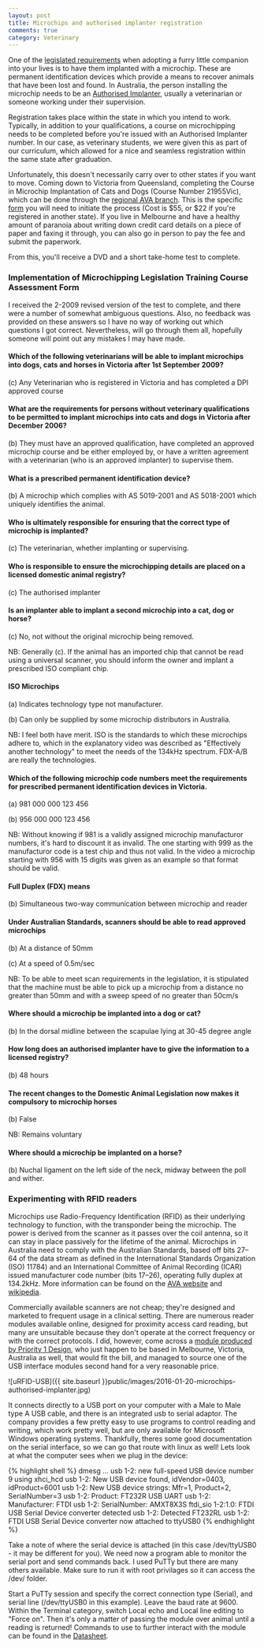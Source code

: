 ```yaml
---
layout: post
title: Microchips and authorised implanter registration
comments: true
category: Veterinary
---
```


One of the <a href="http://agriculture.vic.gov.au/pets/registration-legislation-and-permits/Microchipping-of-Dogs,-Cats-and-Horses">legislated requirements</a> when adopting a furry little companion into your lives is to have them implanted with a microchip. These are permanent identification devices which provide a means to recover animals that have been lost and found. In Australia, the person installing the microchip needs to be an <a href="http://agriculture.vic.gov.au/pets/registration-legislation-and-permits/Microchipping-of-Dogs,-Cats-and-Horses/microchipping-information-for-authorised-implanters">Authorised Implanter</a>, usually a veterinarian or someone working under their supervision. 

<!--break-->

Registration takes place within the state in which you intend to work. Typically, in addition to your qualifications, a course on microchipping needs to be completed before you're issued with an Authorised Implanter number. In our case, as veterinary students, we were given this as part of our curriculum, which allowed for a nice and seamless registration within the same state after graduation.

Unfortunately, this doesn't necessarily carry over to other states if you want to move. Coming down to Victoria from Queensland, completing the Course in Microchip Implantation of Cats and Dogs (Course Number 21955Vic), which can be done through the <a href="http://www.ava.com.au/about-us/my-ava-group/divisions-and-branches/victoria-0">regional AVA branch</a>. This is the specific <a href="http://www.ava.com.au/sites/default/files/Microchip%20Accreditation%20Registration%20Form.pdf">form</a> you will need to initiate the process (Cost is $55, or $22 if you're registered in another state). If you live in Melbourne and have a healthy amount of paranoia about writing down credit card details on a piece of paper and faxing it through, you can also go in person to pay the fee and submit the paperwork. 

From this, you'll receive a DVD and a short take-home test to complete.

### Implementation of Microchipping Legislation Training Course Assessment Form

I received the 2-2009 revised version of the test to complete, and there were a number of somewhat ambiguous questions. Also, no feedback was provided on these answers so I have no way of working out which questions I got correct. Nevertheless, will go through them all, hopefully someone will point out any mistakes I may have made. 

#### Which of the following veterinarians will be able to implant microchips into dogs, cats and horses in Victoria after 1st September 2009?

(c) Any Veterinarian who is registered in Victoria and has completed a DPI approved course

#### What are the requirements for persons without veterinary qualifications to be permitted to implant microchips into cats and dogs in Victoria after December 2006?

(b) They must have an approved qualification, have completed an approved microchip course and be either employed by, or have a written agreement with a veterinarian (who is an approved implanter) to supervise them.

#### What is a prescribed permanent identification device?

(b) A microchip which complies with AS 5019-2001 and AS 5018-2001 which uniquely identifies the animal.

#### Who is ultimately responsible for ensuring that the correct type of microchip is implanted?

(c) The veterinarian, whether implanting or supervising.

#### Who is responsible to ensure the microchipping details are placed on a licensed domestic animal registry?

(c) The authorised implanter

#### Is an implanter able to implant a second microchip into a cat, dog or horse?

(c) No, not without the original microchip being removed.

NB: Generally (c). If the animal has an imported chip that cannot be read using a universal scanner, you should inform the owner and implant a prescribed ISO compliant chip. 

#### ISO Microchips

(a) Indicates technology type not manufacturer.

(b) Can only be supplied by some microchip distributors in Australia.

NB: I feel both have merit. ISO is the standards to which these microchips adhere to, which in the explanatory video was described as "Effectively another technology" to meet the needs of the 134kHz spectrum. FDX-A/B are really the technologies. 

#### Which of the following microchip code numbers meet the requirements for prescribed permanent identification devices in Victoria.

(a) 981 000 000 123 456

(b) 956 000 000 123 456

NB: Without knowing if 981 is a validly assigned microchip manufacturor numbers, it's hard to discount it as invalid. The one starting with 999 as the manufacturor code is a test chip and thus not valid. In the video a microchip starting with 956 with 15 digits was given as an example so that format should be valid. 

#### Full Duplex (FDX) means

(b) Simultaneous two-way communication between microchip and reader

#### Under Australian Standards, scanners should be able to read approved microchips

(b) At a distance of 50mm

(c) At a speed of 0.5m/sec

NB: To be able to meet scan requirements in the legislation, it is stipulated that the machine must be able to pick up a microchip from a distance no greater than 50mm and with a sweep speed of no greater than 50cm/s

#### Where should a microchip be implanted into a dog or cat?

(b) In the dorsal midline between the scapulae lying at 30-45 degree angle

#### How long does an authorised implanter have to give the information to a licensed registry?

(b) 48 hours

#### The recent changes to the Domestic Animal Legislation now makes it compulsory to microchip horses

(b) False

NB: Remains voluntary

#### Where should a microchip be implanted on a horse?

(b) Nuchal ligament on the left side of the neck, midway between the poll and wither.


### Experimenting with RFID readers

Microchips use Radio-Frequency Identification (RFID) as their underlying technology to function, with the transponder being the microchip. The power is derived from the scanner as it passes over the coil antenna, so it can stay in place passively for the lifetime of the animal. Microchips in Australia need to comply with the Australian Standards, based off bits 27–64 of the data stream as defined in the International Standards Organization (ISO) 11784) and an International Committee of Animal Recording (ICAR) issued manufacturer code number (bits 17–26), operating fully duplex at 134.2kHz. More information can be found on the <a href="http://www.ava.com.au/policy/51-electronic-identification-animals">AVA website</a> and <a href="https://en.wikipedia.org/wiki/ISO_11784_%26_11785">wikipedia</a>.

Commercially available scanners are not cheap; they're designed and marketed to frequent usage in a clinical setting. There are numerous reader modules available online, designed for proximity access card reading, but many are unsuitable because they don't operate at the correct frequency or with the correct protocols. I did, however, come across a <a href="http://www.priority1design.com.au/rfid_reader_modules.html#mrfid_reader_writer">module produced by Priority 1 Design</a>, who just happen to be based in Melbourne, Victoria, Australia as well, that would fit the bill, and managed to source one of the USB interface modules second hand for a very reasonable price. 

![uRFID-USB]({{ site.baseurl }}public/images/2016-01-20-microchips-authorised-implanter.jpg)

It connects directly to a USB port on your computer with a Male to Male type A USB cable, and there is an integrated usb to serial adaptor. The company provides a few pretty easy to use programs to control reading and writing, which work pretty well, but are only available for Microsoft Windows operating systems. Thankfully, theres some good documentation on the serial interface, so we can go that route with linux as well! Lets look at what the computer sees when we plug in the device:

{% highlight shell %}
dmesg
...
usb 1-2: new full-speed USB device number 9 using xhci_hcd
usb 1-2: New USB device found, idVendor=0403, idProduct=6001
usb 1-2: New USB device strings: Mfr=1, Product=2, SerialNumber=3
usb 1-2: Product: FT232R USB UART
usb 1-2: Manufacturer: FTDI
usb 1-2: SerialNumber: AMXT8X3S
ftdi_sio 1-2:1.0: FTDI USB Serial Device converter detected
usb 1-2: Detected FT232RL
usb 1-2: FTDI USB Serial Device converter now attached to ttyUSB0
{% endhighlight %}

Take a note of where the serial device is attached (in this case /dev/ttyUSB0 - it may be different for you). We need now a program able to monitor the serial port and send commands back. I used PuTTy but there are many others available. Make sure to run it with root privilages so it can access the /dev/ folder.

Start a PuTTy session and specify the correct connection type (Serial), and serial line (/dev/ttyUSB0 in this example). Leave the baud rate at 9600. Within the Terminal category, switch Local echo and Local line editing to "Force on". Then it's only a matter of passing the module over animal until a reading is returned! Commands to use to further interact with the module can be found in the [Datasheet](http://www.priority1design.com.au/rfid_reader_usb.pdf).